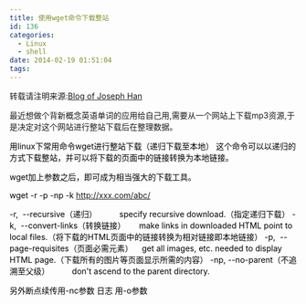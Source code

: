 ```yaml
---
title: 使用wget命令下载整站
id: 136
categories:
  - Linux
  - shell
date: 2014-02-19 01:51:04
tags:
---
```


转载请注明来源:[Blog of Joseph Han](http://blog.joseph-han.net/ "Blog of Joseph Han")

最近想做个背新概念英语单词的应用给自己用,需要从一个网站上下载mp3资源,于是决定对这个网站进行整站下载后在整理数据。

<span style="color: #ff0000;"><span style="color: #000000;">用linux下常用命令wget进行整站下载（递归下载至本地） </span>
<span style="color: #000000;">这个命令可以以递归的方式下载整站，并可以将下载的页面中的链接转换为本地链接。 </span></span>

<span style="color: #000000;">wget加上参数之后，即可成为相当强大的下载工具。 </span>

<span style="color: #000000;">wget -r -p -np -k http://xxx.com/abc/ </span>

<span style="color: #000000;">-r,  --recursive（递归）          specify recursive download.（指定递归下载） </span>
<span style="color: #000000;">-k,  --convert-links（转换链接）      make links in downloaded HTML point to local files.（将下载的HTML页面中的链接转换为相对链接即本地链接） </span>
<span style="color: #000000;">-p,  --page-requisites（页面必需元素）    get all images, etc. needed to display HTML page.（下载所有的图片等页面显示所需的内容） </span>
<span style="color: #000000;">-np, --no-parent（不追溯至父级）          don't ascend to the parent directory. </span>

<span style="color: #000000;">另外断点续传用-nc参数 日志 用-o参数</span>